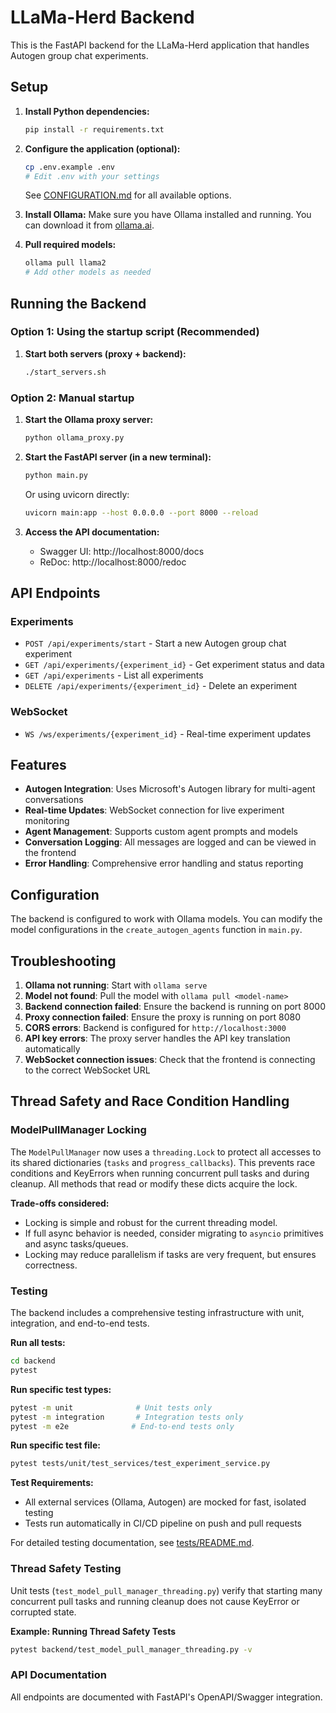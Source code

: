 # LLaMa-Herd Backend

This is the FastAPI backend for the LLaMa-Herd application that handles Autogen group chat experiments.

## Setup

1. **Install Python dependencies:**
   ```bash
   pip install -r requirements.txt
   ```

2. **Configure the application (optional):**
   ```bash
   cp .env.example .env
   # Edit .env with your settings
   ```
   
   See [CONFIGURATION.md](CONFIGURATION.md) for all available options.

3. **Install Ollama:**
   Make sure you have Ollama installed and running. You can download it from [ollama.ai](https://ollama.ai).

4. **Pull required models:**
   ```bash
   ollama pull llama2
   # Add other models as needed
   ```

## Running the Backend

### Option 1: Using the startup script (Recommended)

1. **Start both servers (proxy + backend):**
   ```bash
   ./start_servers.sh
   ```

### Option 2: Manual startup

1. **Start the Ollama proxy server:**
   ```bash
   python ollama_proxy.py
   ```

2. **Start the FastAPI server (in a new terminal):**
   ```bash
   python main.py
   ```
   
   Or using uvicorn directly:
   ```bash
   uvicorn main:app --host 0.0.0.0 --port 8000 --reload
   ```

3. **Access the API documentation:**
   - Swagger UI: http://localhost:8000/docs
   - ReDoc: http://localhost:8000/redoc

## API Endpoints

### Experiments

- `POST /api/experiments/start` - Start a new Autogen group chat experiment
- `GET /api/experiments/{experiment_id}` - Get experiment status and data
- `GET /api/experiments` - List all experiments
- `DELETE /api/experiments/{experiment_id}` - Delete an experiment

### WebSocket

- `WS /ws/experiments/{experiment_id}` - Real-time experiment updates

## Features

- **Autogen Integration**: Uses Microsoft's Autogen library for multi-agent conversations
- **Real-time Updates**: WebSocket connection for live experiment monitoring
- **Agent Management**: Supports custom agent prompts and models
- **Conversation Logging**: All messages are logged and can be viewed in the frontend
- **Error Handling**: Comprehensive error handling and status reporting

## Configuration

The backend is configured to work with Ollama models. You can modify the model configurations in the `create_autogen_agents` function in `main.py`.

## Troubleshooting

1. **Ollama not running**: Start with `ollama serve`
2. **Model not found**: Pull the model with `ollama pull <model-name>`
3. **Backend connection failed**: Ensure the backend is running on port 8000
4. **Proxy connection failed**: Ensure the proxy is running on port 8080
5. **CORS errors**: Backend is configured for `http://localhost:3000`
6. **API key errors**: The proxy server handles the API key translation automatically
7. **WebSocket connection issues**: Check that the frontend is connecting to the correct WebSocket URL

## Thread Safety and Race Condition Handling

### ModelPullManager Locking

The `ModelPullManager` now uses a `threading.Lock` to protect all accesses to its shared dictionaries (`tasks` and `progress_callbacks`). This prevents race conditions and KeyErrors when running concurrent pull tasks and during cleanup. All methods that read or modify these dicts acquire the lock.

**Trade-offs considered:**
- Locking is simple and robust for the current threading model.
- If full async behavior is needed, consider migrating to `asyncio` primitives and async tasks/queues.
- Locking may reduce parallelism if tasks are very frequent, but ensures correctness.

### Testing

The backend includes a comprehensive testing infrastructure with unit, integration, and end-to-end tests.

**Run all tests:**
```bash
cd backend
pytest
```

**Run specific test types:**
```bash
pytest -m unit              # Unit tests only
pytest -m integration       # Integration tests only
pytest -m e2e              # End-to-end tests only
```

**Run specific test file:**
```bash
pytest tests/unit/test_services/test_experiment_service.py
```

**Test Requirements:**
- All external services (Ollama, Autogen) are mocked for fast, isolated testing
- Tests run automatically in CI/CD pipeline on push and pull requests

For detailed testing documentation, see [tests/README.md](tests/README.md).

### Thread Safety Testing

Unit tests (`test_model_pull_manager_threading.py`) verify that starting many concurrent pull tasks and running cleanup does not cause KeyError or corrupted state.

**Example: Running Thread Safety Tests**
```bash
pytest backend/test_model_pull_manager_threading.py -v
```

### API Documentation

All endpoints are documented with FastAPI's OpenAPI/Swagger integration.